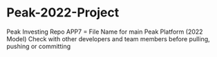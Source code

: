 # Peak-2022-Project
Peak Investing Repo
APP7 = File Name for main Peak Platform (2022 Model)
Check with other developers and team members before pulling, pushing or committing
